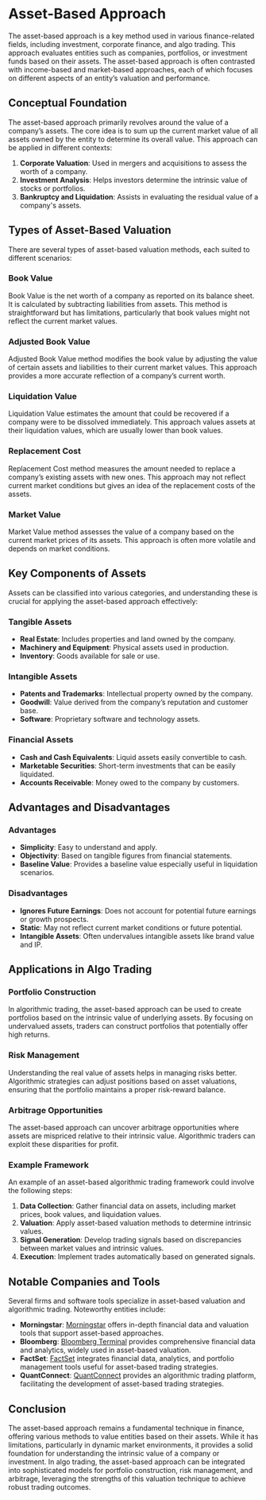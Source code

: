 # Asset-Based Approach

The asset-based approach is a key method used in various finance-related fields, including investment, corporate finance, and algo trading. This approach evaluates entities such as companies, portfolios, or investment funds based on their assets. The asset-based approach is often contrasted with income-based and market-based approaches, each of which focuses on different aspects of an entity’s valuation and performance.

## Conceptual Foundation

The asset-based approach primarily revolves around the value of a company’s assets. The core idea is to sum up the current market value of all assets owned by the entity to determine its overall value. This approach can be applied in different contexts:

1. **Corporate Valuation**: Used in mergers and acquisitions to assess the worth of a company.
2. **Investment Analysis**: Helps investors determine the intrinsic value of stocks or portfolios.
3. **Bankruptcy and Liquidation**: Assists in evaluating the residual value of a company's assets.

## Types of Asset-Based Valuation

There are several types of asset-based valuation methods, each suited to different scenarios:

### Book Value

Book Value is the net worth of a company as reported on its balance sheet. It is calculated by subtracting liabilities from assets. This method is straightforward but has limitations, particularly that book values might not reflect the current market values.

### Adjusted Book Value

Adjusted Book Value method modifies the book value by adjusting the value of certain assets and liabilities to their current market values. This approach provides a more accurate reflection of a company’s current worth.

### Liquidation Value

Liquidation Value estimates the amount that could be recovered if a company were to be dissolved immediately. This approach values assets at their liquidation values, which are usually lower than book values.

### Replacement Cost

Replacement Cost method measures the amount needed to replace a company’s existing assets with new ones. This approach may not reflect current market conditions but gives an idea of the replacement costs of the assets.

### Market Value

Market Value method assesses the value of a company based on the current market prices of its assets. This approach is often more volatile and depends on market conditions.

## Key Components of Assets

Assets can be classified into various categories, and understanding these is crucial for applying the asset-based approach effectively:

### Tangible Assets

- **Real Estate**: Includes properties and land owned by the company.
- **Machinery and Equipment**: Physical assets used in production.
- **Inventory**: Goods available for sale or use.

### Intangible Assets

- **Patents and Trademarks**: Intellectual property owned by the company.
- **Goodwill**: Value derived from the company’s reputation and customer base.
- **Software**: Proprietary software and technology assets.

### Financial Assets

- **Cash and Cash Equivalents**: Liquid assets easily convertible to cash.
- **Marketable Securities**: Short-term investments that can be easily liquidated.
- **Accounts Receivable**: Money owed to the company by customers.

## Advantages and Disadvantages

### Advantages

- **Simplicity**: Easy to understand and apply.
- **Objectivity**: Based on tangible figures from financial statements.
- **Baseline Value**: Provides a baseline value especially useful in liquidation scenarios.

### Disadvantages

- **Ignores Future Earnings**: Does not account for potential future earnings or growth prospects.
- **Static**: May not reflect current market conditions or future potential.
- **Intangible Assets**: Often undervalues intangible assets like brand value and IP.

## Applications in Algo Trading

### Portfolio Construction

In algorithmic trading, the asset-based approach can be used to create portfolios based on the intrinsic value of underlying assets. By focusing on undervalued assets, traders can construct portfolios that potentially offer high returns.

### Risk Management

Understanding the real value of assets helps in managing risks better. Algorithmic strategies can adjust positions based on asset valuations, ensuring that the portfolio maintains a proper risk-reward balance.

### Arbitrage Opportunities

The asset-based approach can uncover arbitrage opportunities where assets are mispriced relative to their intrinsic value. Algorithmic traders can exploit these disparities for profit.

### Example Framework

An example of an asset-based algorithmic trading framework could involve the following steps:

1. **Data Collection**: Gather financial data on assets, including market prices, book values, and liquidation values.
2. **Valuation**: Apply asset-based valuation methods to determine intrinsic values.
3. **Signal Generation**: Develop trading signals based on discrepancies between market values and intrinsic values.
4. **Execution**: Implement trades automatically based on generated signals.

## Notable Companies and Tools

Several firms and software tools specialize in asset-based valuation and algorithmic trading. Noteworthy entities include:

- **Morningstar**: [Morningstar](https://www.morningstar.com/) offers in-depth financial data and valuation tools that support asset-based approaches.
- **Bloomberg**: [Bloomberg Terminal](https://www.bloomberg.com/professional/solution/bloomberg-terminal/) provides comprehensive financial data and analytics, widely used in asset-based valuation.
- **FactSet**: [FactSet](https://www.factset.com/) integrates financial data, analytics, and portfolio management tools useful for asset-based trading strategies.
- **QuantConnect**: [QuantConnect](https://www.quantconnect.com/) provides an algorithmic trading platform, facilitating the development of asset-based trading strategies.

## Conclusion

The asset-based approach remains a fundamental technique in finance, offering various methods to value entities based on their assets. While it has limitations, particularly in dynamic market environments, it provides a solid foundation for understanding the intrinsic value of a company or investment. In algo trading, the asset-based approach can be integrated into sophisticated models for portfolio construction, risk management, and arbitrage, leveraging the strengths of this valuation technique to achieve robust trading outcomes.